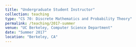 ```yaml
---
title: "Undergraduate Student Instructor"
collection: teaching
type: "CS 70: Discrete Mathematics and Probability Theory"
permalink: /teaching/2017-summer
venue: "UC Berkeley, Computer Science Department"
date: "Summer 2017"
location: "Berkeley, CA"
---
```

